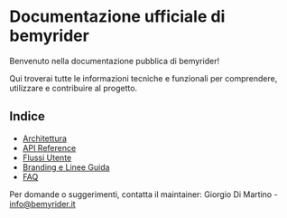 # Documentazione ufficiale di bemyrider

Benvenuto nella documentazione pubblica di bemyrider!

Qui troverai tutte le informazioni tecniche e funzionali per comprendere, utilizzare e contribuire al progetto.

## Indice

- [Architettura](./architettura.md)
- [API Reference](./api.md)
- [Flussi Utente](./flussi-utente.md)
- [Branding e Linee Guida](./branding.md)
- [FAQ](./faq.md)

Per domande o suggerimenti, contatta il maintainer: Giorgio Di Martino - info@bemyrider.it 
